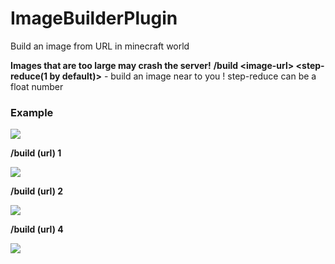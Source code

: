 # ImageBuilderPlugin
Build an image from URL in minecraft world

**Images that are too large may crash the server!**
**/build <image-url\> <step-reduce(1 by default)>** - build an image near to you
! step-reduce can be a float number

### Example

![](https://i.ibb.co/RBkYh3N/3.jpg)

**/build (url) 1**

![](https://i.ibb.co/RvnRDj1/2024-12-04-21-09-16-4-K.png)


**/build (url) 2**

![](https://i.ibb.co/27xbQ5D/2024-12-04-21-10-42-4-K.png)


**/build (url) 4**

![](https://i.ibb.co/YpWc1nC/2024-12-04-21-11-22-4-K.png)
